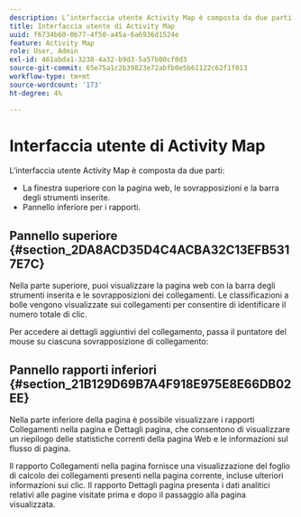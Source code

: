 ```yaml
---
description: L’interfaccia utente Activity Map è composta da due parti
title: Interfaccia utente di Activity Map
uuid: f6734b60-0b77-4f50-a45a-6a6936d1524e
feature: Activity Map
role: User, Admin
exl-id: 461abda1-3238-4a32-b9d3-5a57b00cf0d3
source-git-commit: 65e75a1c2b39823e72abfb0e5b61122c62f1f013
workflow-type: tm+mt
source-wordcount: '173'
ht-degree: 4%

---
```


# Interfaccia utente di Activity Map

L’interfaccia utente Activity Map è composta da due parti:

* La finestra superiore con la pagina web, le sovrapposizioni e la barra degli strumenti inserite.
* Pannello inferiore per i rapporti.

## Pannello superiore {#section_2DA8ACD35D4C4ACBA32C13EFB5317E7C}

Nella parte superiore, puoi visualizzare la pagina web con la barra degli strumenti inserita e le sovrapposizioni dei collegamenti. Le classificazioni a bolle vengono visualizzate sui collegamenti per consentire di identificare il numero totale di clic.

Per accedere ai dettagli aggiuntivi del collegamento, passa il puntatore del mouse su ciascuna sovrapposizione di collegamento:

## Pannello rapporti inferiori {#section_21B129D69B7A4F918E975E8E66DB02EE}

Nella parte inferiore della pagina è possibile visualizzare i rapporti Collegamenti nella pagina e Dettagli pagina, che consentono di visualizzare un riepilogo delle statistiche correnti della pagina Web e le informazioni sul flusso di pagina.

Il rapporto Collegamenti nella pagina fornisce una visualizzazione del foglio di calcolo dei collegamenti presenti nella pagina corrente, incluse ulteriori informazioni sui clic. Il rapporto Dettagli pagina presenta i dati analitici relativi alle pagine visitate prima e dopo il passaggio alla pagina visualizzata.

